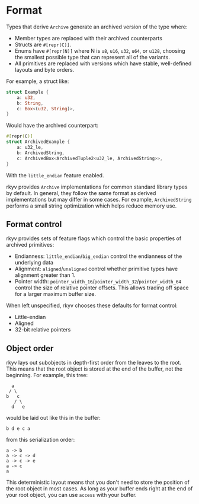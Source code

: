 # Format

Types that derive `Archive` generate an archived version of the type where:

- Member types are replaced with their archived counterparts
- Structs are `#[repr(C)]`.
- Enums have `#[repr(N)]` where N is `u8`, `u16`, `u32`, `u64`, or `u128`, choosing the smallest
possible type that can represent all of the variants.
- All primitives are replaced with versions which have stable, well-defined layouts and byte orders.

For example, a struct like:

```rust
struct Example {
    a: u32,
    b: String,
    c: Box<(u32, String)>,
}
```

Would have the archived counterpart:

```rust
#[repr(C)]
struct ArchivedExample {
    a: u32_le,
    b: ArchivedString,
    c: ArchivedBox<ArchivedTuple2<u32_le, ArchivedString>>,
}
```

With the `little_endian` feature enabled.

rkyv provides `Archive` implementations for common standard library types by default. In general,
they follow the same format as derived implementations but may differ in some cases. For example,
`ArchivedString` performs a small string optimization which helps reduce memory use.

## Format control

rkyv provides sets of feature flags which control the basic properties of archived primitives:

- Endianness: `little_endian`/`big_endian` control the endianness of the underlying data
- Alignment: `aligned`/`unaligned` control whether primitive types have alignment greater than 1.
- Pointer width: `pointer_width_16`/`pointer_width_32`/`pointer_width_64` control the size of
  relative pointer offsets. This allows trading off space for a larger maximum buffer size.

When left unspecified, rkyv chooses these defaults for format control:

- Little-endian
- Aligned
- 32-bit relative pointers

## Object order

rkyv lays out subobjects in depth-first order from the leaves to the root. This means that the root
object is stored at the end of the buffer, not the beginning. For example, this tree:

```
  a
 / \
b   c
   / \
  d   e
```

would be laid out like this in the buffer:

```
b d e c a
```

from this serialization order:

```
a -> b
a -> c -> d
a -> c -> e
a -> c
a
```

This deterministic layout means that you don't need to store the position of the root object in most
cases. As long as your buffer ends right at the end of your root object, you can use `access` with
your buffer.
